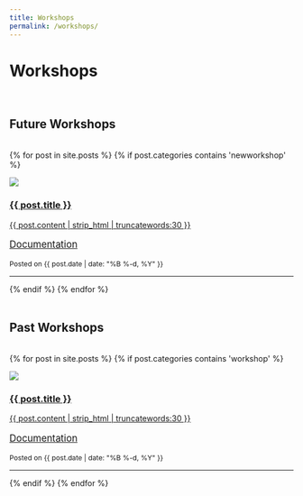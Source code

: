 ```yaml
---
title: Workshops
permalink: /workshops/
---
```


# **Workshops**
<br>

## Future Workshops
<br>
<div class="content list">
  {% for post in site.posts %}
    {% if post.categories contains 'newworkshop' %}
    <div class="list-item">
      <p class="list-post-title">
        <a href="{{ post.url | prepend: site.baseurl }}">
            <div class="row">
                <div class="col-sm-4">
                <img src="/{% if post.header-img %}{{ post.header-img }}{% else %}{{ site.header-img }}{% endif %}">
                </div>
                <div class="col-sm-8">
                    <h3 class="post-title">
                      {{ post.title }}
                    </h3>
                    <p class="list-post-title" >
                      {{ post.content | strip_html | truncatewords:30 }}
                    </p>
                    <p class="list-detail" style="font-size: 1.2em;">
                      <a class="documentation" href="{{ post.docu }}"><i class="fa fa-book"></i> Documentation</a>
                    </p>
                    <p class="list-detail" style="font-size: 0.87em;">
                      Posted on {{ post.date | date: "%B %-d, %Y" }}
                    </p>
                </div>  
            </div>
            <hr/>
        </a>
      </p>
    </div>
    {% endif %}
  {% endfor %}
</div>
<br>

## Past Workshops
<br>
<div class="content list">
  {% for post in site.posts %}
    {% if post.categories contains 'workshop' %}
    <div class="list-item">
      <p class="list-post-title">
        <a href="{{ post.url | prepend: site.baseurl }}">
            <div class="row">
                <div class="col-sm-4">
                    <img src="/{% if post.header-img %}{{ post.header-img }}{% else %}{{ site.header-img }}{% endif %}">
                </div>
                <div class="col-sm-8">
                    <h3 class="post-title">
                      {{ post.title }}
                    </h3>
                    <p class="list-post-title" >
                      {{ post.content | strip_html | truncatewords:30 }}
                    </p>
                    <p class="list-detail" style="font-size: 1.2em;">
                      <a class="documentation" href="{{ post.docu }}"><i class="fa fa-book"></i> Documentation</a>
                    </p>
                    <p class="list-detail" style="font-size: 0.87em;">
                      Posted on {{ post.date | date: "%B %-d, %Y" }}
                    </p>
                </div>  
            </div>
            <hr/>
        </a>
      </p>
    </div>
    {% endif %}
  {% endfor %}
</div>
